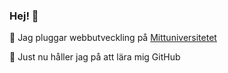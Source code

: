 

### Hej! 👋

🔭 Jag pluggar webbutveckling på [Mittuniversitetet](www.miun.se)

🌱 Just nu håller jag på att lära mig GitHub 
